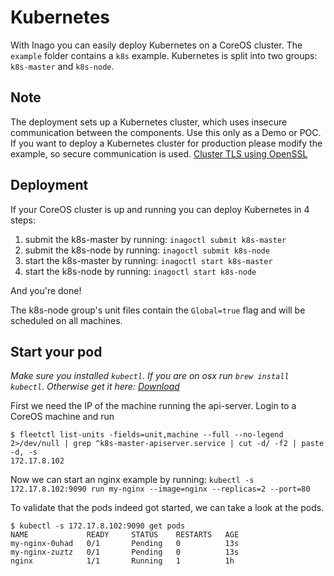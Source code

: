 # Kubernetes

With Inago you can easily deploy Kubernetes on a CoreOS cluster.
The `example` folder contains a `k8s` example. Kubernetes is split into
two groups: `k8s-master` and `k8s-node`.

## Note
The deployment sets up a Kubernetes cluster, which uses insecure communication
between the components. Use this only as a Demo or POC. If you want to deploy a
Kubernetes cluster for production please modify the example, so secure
communication is used. [Cluster TLS using OpenSSL](https://coreos.com/Kubernetes/docs/latest/openssl.html)

## Deployment
If your CoreOS cluster is up and running you can deploy Kubernetes in 4 steps:

1. submit the k8s-master by running: `inagoctl submit k8s-master`
2. submit the k8s-node by running: `inagoctl submit k8s-node`
3. start the k8s-master by running: `inagoctl start k8s-master`
4. start the k8s-node by running: `inagoctl start k8s-node`

And you're done!

The k8s-node group's unit files contain the `Global=true` flag and will be scheduled on all machines.

## Start your pod
_Make sure you installed `kubectl`. If you are on osx run `brew install kubectl`.
Otherwise get it here: [Download](https://coreos.com/kubernetes/docs/latest/configure-kubectl.html)_

First we need the IP of the machine running the api-server. Login to a CoreOS machine
and run

```
$ fleetctl list-units -fields=unit,machine --full --no-legend 2>/dev/null | grep ^k8s-master-apiserver.service | cut -d/ -f2 | paste -d, -s
172.17.8.102
```

Now we can start an nginx example by running:
`kubectl -s 172.17.8.102:9090 run my-nginx --image=nginx --replicas=2 --port=80`

To validate that the pods indeed got started, we can take a look at the pods.
```
$ kubectl -s 172.17.8.102:9090 get pods
NAME             READY     STATUS    RESTARTS   AGE
my-nginx-0uhad   0/1       Pending   0          13s
my-nginx-zuztz   0/1       Pending   0          13s
nginx            1/1       Running   1          1h
```
